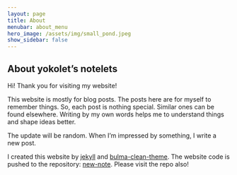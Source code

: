 ```yaml
---
layout: page
title: About
menubar: about_menu
hero_image: /assets/img/small_pond.jpeg
show_sidebar: false
---
```


## About yokolet’s notelets

Hi! Thank you for visiting my website!

This website is mostly for blog posts.
The posts here are for myself to remember things.
So, each post is nothing special. Similar ones can be found elsewhere.
Writing by my own words helps me to understand things and shape ideas better.

The update will be random. When I’m impressed by something, I write a new post.

I created this website by [jekyll](https://jekyllrb.com/) and
[bulma-clean-theme](https://www.csrhymes.com/bulma-clean-theme/).
The website code is pushed to the repository: [new-note](https://github.com/yokolet/new-note).
Please visit the repo also!
